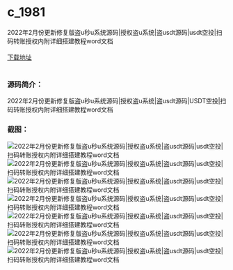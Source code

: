 # c_1981
2022年2月份更新修复版盗u秒u系统源码|授权盗u系统|盗usdt源码|usdt空投|扫码转账授权内附详细搭建教程word文档
<br/></br>
[下载地址](https://www.uuid2.com/1981.html "下载地址")
<br/></br>
<h3>源码简介：</h3>
<p>2022年2月份更新修复版盗u秒u系统源码|授权盗u系统|盗usdt源码|USDT空投|扫码转账授权内附详细搭建教程word文档<p>
<h3>截图：</h3>
<img src="https://www.uuid2.com/wp-content/uploads/img/uimage/15161645424809.png" alt="2022年2月份更新修复版盗u秒u系统源码|授权盗u系统|盗usdt源码|usdt空投|扫码转账授权内附详细搭建教程word文档"><img src="https://www.uuid2.com/wp-content/uploads/img/uimage/21361645424809.png" alt="2022年2月份更新修复版盗u秒u系统源码|授权盗u系统|盗usdt源码|usdt空投|扫码转账授权内附详细搭建教程word文档"><img src="https://www.uuid2.com/wp-content/uploads/img/uimage/14771645424810.png" alt="2022年2月份更新修复版盗u秒u系统源码|授权盗u系统|盗usdt源码|usdt空投|扫码转账授权内附详细搭建教程word文档"><img src="https://www.uuid2.com/wp-content/uploads/img/uimage/12541645424811.png" alt="2022年2月份更新修复版盗u秒u系统源码|授权盗u系统|盗usdt源码|usdt空投|扫码转账授权内附详细搭建教程word文档"><img src="https://www.uuid2.com/wp-content/uploads/img/uimage/52881645424811.png" alt="2022年2月份更新修复版盗u秒u系统源码|授权盗u系统|盗usdt源码|usdt空投|扫码转账授权内附详细搭建教程word文档"><img src="https://www.uuid2.com/wp-content/uploads/img/uimage/21541645424812.png" alt="2022年2月份更新修复版盗u秒u系统源码|授权盗u系统|盗usdt源码|usdt空投|扫码转账授权内附详细搭建教程word文档"><img src="https://www.uuid2.com/wp-content/uploads/img/uimage/15671645424812.png" alt="2022年2月份更新修复版盗u秒u系统源码|授权盗u系统|盗usdt源码|usdt空投|扫码转账授权内附详细搭建教程word文档">
